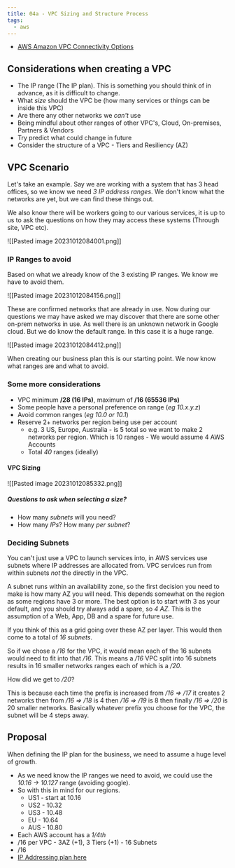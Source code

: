 ```yaml
---
title: 04a - VPC Sizing and Structure Process
tags:
  - aws
---
```

- [AWS Amazon VPC Connectivity Options](https://d1.awsstatic.com/whitepapers/aws-amazon-vpc-connectivity-options.pdf)
## Considerations when creating a VPC

- The IP range (The IP plan). This is something you should think of in advance, as it is difficult to change.
- What *size* should the VPC be (how many services or things can be inside this VPC)
- Are there any other networks we *can't* use
- Being mindful about other ranges of other VPC's, Cloud, On-premises, Partners & Vendors
- Try predict what could change in future
- Consider the structure of a VPC - Tiers and Resiliency (AZ)

## VPC Scenario

Let's take an example. Say we are working with  a system that has 3 head offices, so we know we need *3 IP address ranges*. We don't know what the networks are yet, but we can find these things out. 

We also know there will be workers going to our various services, it is up to us to ask the questions on how they may access these systems (Through site, VPC etc).

![[Pasted image 20231012084001.png]]

### IP Ranges to avoid

Based on what we already know of the 3 existing IP ranges. We know we have to avoid them.

![[Pasted image 20231012084156.png]]

These are confirmed networks that are already in use. Now during our questions we may have asked we may discover that there are some other on-prem networks in use. As well there is an unknown network in Google cloud. But we do know the default range. In this case it is a huge range.

![[Pasted image 20231012084412.png]]

When creating our business plan this is our starting point. We now know what ranges are and what to avoid.

### Some more considerations

- VPC minimum **/28 (16 IPs)**, maximum of **/16 (65536 IPs)**
- Some people have a personal preference on range (*eg 10.x.y.z*)
- Avoid common ranges (*eg 10.0 or 10.1*)
- Reserve 2+ networks per region being use per account
	- e.g. 3 US, Europe, Australia - is 5 total so we want to make 2 networks per region. Which is 10 ranges - We would assume 4 AWS Accounts
	- Total *40* ranges (ideally)

#### VPC Sizing

![[Pasted image 20231012085332.png]]

##### Questions to ask when selecting a size?

- How many *subnets* will you need?
- How many *IPs*? How many *per subnet*?

### Deciding Subnets

You can't just use a VPC to launch services into, in AWS services use subnets where IP addresses are allocated from. VPC services run from within subnets *not* the directly in the VPC.

A subnet runs within an availability zone, so the first decision you need to make is how many AZ you will need. This depends somewhat on the region as some regions have 3 or more. The best option is to start with 3 as your default, and you should try always add a spare, so *4 AZ*. This is the assumption of a Web, App, DB and a spare for future use.

If you think of this as a grid going over these AZ per layer. This would then come to a total of *16 subnets*.

So if we chose a */16* for the VPC, it would mean each of the 16 subnets would need to fit into that */16*. This means a */16*  VPC split into 16 subnets results in 16 smaller networks ranges each of which is a */20*. 

How did we get to */20*? 

This is because each time the prefix is increased from */16 => /17* it creates 2 networks then from */16 => /18* is 4 then */16 => /19* is 8 then finally */16 => /20* is 20 smaller networks. Basically whatever prefix you choose for the VPC, the subnet will be 4 steps away.

## Proposal

When defining the IP plan for the business, we need to assume a huge level of growth.

- As we need know the IP ranges we need to avoid, we could use the *10.16 -> 10.127* range (avoiding google).
- So with this in mind for our regions.
	- US1 - start at 10.16
	- US2 - 10.32
	- US3 - 10.48
	- EU - 10.64
	- AUS - 10.80
- Each AWS account has a *1/4th*
- /16 per VPC - 3AZ (+1), 3 Tiers (+1) - 16 Subnets
- /16
- [IP Addressing plan here](https://github.com/acantril/aws-sa-associate-saac02/tree/master/07-VPC-Basics/01_vpc_sizing_and_structure)